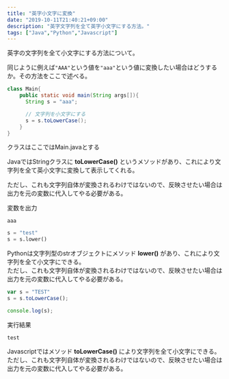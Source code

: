 ```yaml
---
title: "英字小文字に変換"
date: "2019-10-11T21:40:21+09:00"
description: "英字文字列を全て英字小文字にする方法。"
tags: ["Java","Python","Javascript"]
---
```


英字の文字列を全て小文字にする方法について。

同じように例えば`"AAA"`という値を`"aaa"`という値に変換したい場合はどうするか。その方法をここで述べる。

<div class="note_content_by_programming_language" id="note_content_Java">

```java
class Main{
    public static void main(String args[]){
      String s = "aaa";

      // 文字列を小文字にする
      s = s.toLowerCase();
    }
}
```

クラスはここではMain.javaとする

JavaではStringクラスに **toLowerCase()** というメソッドがあり、これにより文字列を全て英小文字に変換して表示してくれる。

ただし、これも文字列自体が変換されるわけではないので、反映させたい場合は出力を元の変数に代入してやる必要がある。

変数を出力
```
aaa
```

</div>
<div class="note_content_by_programming_language" id="note_content_Python">

```python
s = "test"
s = s.lower()
```

Pythonは文字列型のstrオブジェクトにメソッド **lower()** があり、これにより文字列を全て小文字にできる。<br>
ただし、これも文字列自体が変換されるわけではないので、反映させたい場合は出力を元の変数に代入してやる必要がある。


</div>
<div class="note_content_by_programming_language" id="note_content_Javascript">

```javascript
var s = "TEST"
s = s.toLowerCase();

console.log(s);
```

実行結果

```
test
```

Javascriptではメソッド **toLowerCase()** により文字列を全て小文字にできる。<br>
ただし、これも文字列自体が変換されるわけではないので、反映させたい場合は出力を元の変数に代入してやる必要がある。


</div>
